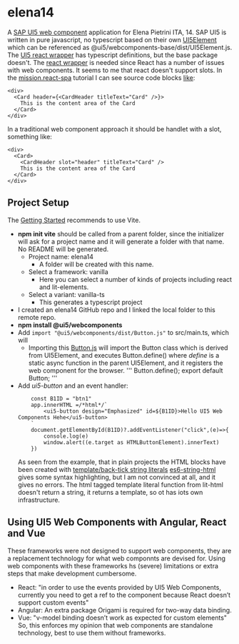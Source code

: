 # elena14

A [SAP UI5 web component](https://sap.github.io/ui5-webcomponents/) application for Elena Pietrini ITA, 14.
SAP UI5 is written in pure javascript, no typescript based on their own [UI5Element](https://github.com/SAP/ui5-webcomponents/blob/894628fa2dc7225936bb1609037054c7d9243f8e/packages/base/src/UI5Element.js#L59) which can be referenced as @ui5/webcomponents-base/dist/UI5Element.js.
The [UI5 react wrapper](https://github.com/SAP/ui5-webcomponents#ui5-web-components-for-react) has typescript definitions, but the base package doesn't.
The [react wrapper](https://github.com/SAP/ui5-webcomponents-react) is needed since React has a number of issues with web components.
It seems to me that react doesn't support slots. In the [mission.react-spa](https://developers.sap.com/mission.react-spa.html) tutorial I can see source code blocks [like](https://developers.sap.com/tutorials/ui5-webcomponents-react-card.html):
```
<div>
  <Card header={<CardHeader titleText="Card" />}>
    This is the content area of the Card
  </Card>
</div>
```
In a traditional web component approach it should be handlet with a slot, something like:
```
<div>
  <Card>
    <CardHeader slot="header" titleText="Card" />
    This is the content area of the Card
  </Card>
</div>
```


## Project Setup
The [Getting Started](https://sap.github.io/ui5-webcomponents/playground) recommends to use Vite.
- **npm init vite** should be called from a parent folder, since the initializer will ask for a project name and it will generate a folder with that name. No README will be generated.
    - Project name: elena14
        - A folder will be created with this name. 
    - Select a framework: vanilla
        - Here you can select a number of kinds of projects including react and lit-elements.
    - Select a variant: vanilla-ts
        - This generates a typescript project
- I created an elena14 GitHub repo and I linked the local folder to this remote repo.
- **npm install @ui5/webcomponents**
- Add `import "@ui5/webcomponents/dist/Button.js"` to src/main.ts, which will 
    - Importing this [Button.js](https://github.com/SAP/ui5-webcomponents/blob/master/packages/main/src/Button.js) will import the Button class which is derived from UI5Element, and executes Button.define() where *define* is a static async function in the parent UI5Element, and it registers the web component for the browser.
    '''
    Button.define();
    export default Button;
    '''
- Add *ui5-button* and an event handler:
    ```
        const B1ID = "btn1"
        app.innerHTML =/*html*/`
            <ui5-button design="Emphasized" id=${B1ID}>Hello UI5 Web Components Hehe</ui5-button>
        `
        document.getElementById(B1ID)?.addEventListener("click",(e)=>{
            console.log(e)
            window.alert((e.target as HTMLButtonElement).innerText)
        })    
    ```
    As seen from the example, that in plain projects the HTML blocks have been created with [template/back-tick string literals](https://blog.kevinchisholm.com/javascript/template-literals-basics/)
    [es6-string-html](https://marketplace.visualstudio.com/items?itemName=Tobermory.es6-string-html) gives some syntax highlighting, but I am not convinced at all, and it gives no errors.
    The html tagged template literal function from lit-html doesn't return a string, it returns a template, so ot has iots own infrastructure.

## Using UI5 Web Components with Angular, React and Vue
These frameworks were not designed to support web components, they are a replacement technology for what web componnts are devised for. Using web components with these frameworks hs (severe) limitations or extra steps that make development cumbersome.
- React: "in order to use the events provided by UI5 Web Components, currently you need to get a ref to the component because React doesn’t support custom events"
- Angular: An extra package Origami is required for two-way data binding.
- Vue: "v-model binding doesn’t work as expected for custom elements"
So, this enforces my opinion that web components are standalone technology, best to use them without frameworks. 
